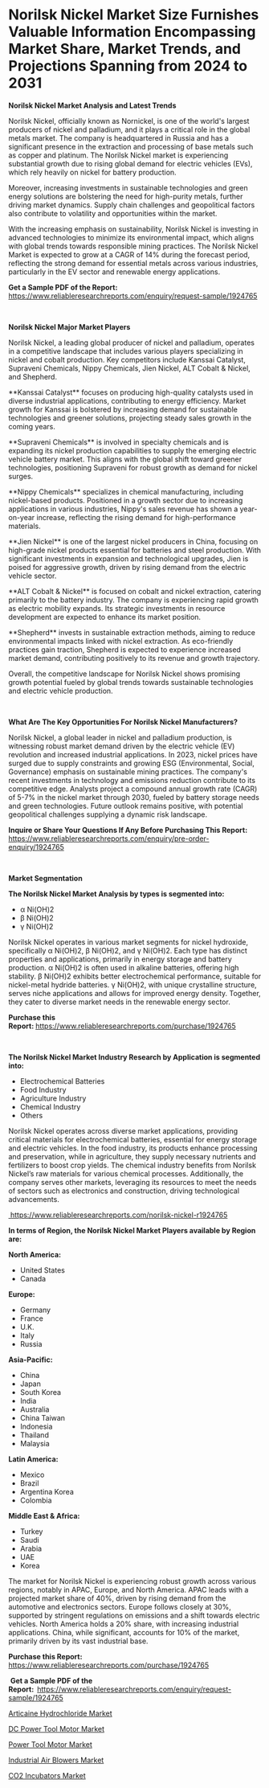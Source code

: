 <p><h1>Norilsk Nickel Market Size Furnishes Valuable Information Encompassing Market Share, Market Trends, and Projections Spanning from 2024 to 2031</h1></p><p><strong>Norilsk Nickel Market Analysis and Latest Trends</strong></p>
<p><p>Norilsk Nickel, officially known as Nornickel, is one of the world's largest producers of nickel and palladium, and it plays a critical role in the global metals market. The company is headquartered in Russia and has a significant presence in the extraction and processing of base metals such as copper and platinum. The Norilsk Nickel market is experiencing substantial growth due to rising global demand for electric vehicles (EVs), which rely heavily on nickel for battery production. </p><p>Moreover, increasing investments in sustainable technologies and green energy solutions are bolstering the need for high-purity metals, further driving market dynamics. Supply chain challenges and geopolitical factors also contribute to volatility and opportunities within the market. </p><p>With the increasing emphasis on sustainability, Norilsk Nickel is investing in advanced technologies to minimize its environmental impact, which aligns with global trends towards responsible mining practices. The Norilsk Nickel Market is expected to grow at a CAGR of 14% during the forecast period, reflecting the strong demand for essential metals across various industries, particularly in the EV sector and renewable energy applications.</p></p>
<p><strong>Get a Sample PDF of the Report:&nbsp;</strong> <a href="https://www.reliableresearchreports.com/enquiry/request-sample/1924765?utm_campaign=24&utm_medium=2&utm_source=Github&utm_content=ia&utm_term=24102024&utm_id=norilsk-nickel">https://www.reliableresearchreports.com/enquiry/request-sample/1924765</a></p>
<p>&nbsp;</p>
<p><strong>Norilsk Nickel Major Market Players</strong></p>
<p><p>Norilsk Nickel, a leading global producer of nickel and palladium, operates in a competitive landscape that includes various players specializing in nickel and cobalt production. Key competitors include Kanssai Catalyst, Supraveni Chemicals, Nippy Chemicals, Jien Nickel, ALT Cobalt & Nickel, and Shepherd.</p><p>**Kanssai Catalyst** focuses on producing high-quality catalysts used in diverse industrial applications, contributing to energy efficiency. Market growth for Kanssai is bolstered by increasing demand for sustainable technologies and greener solutions, projecting steady sales growth in the coming years.</p><p>**Supraveni Chemicals** is involved in specialty chemicals and is expanding its nickel production capabilities to supply the emerging electric vehicle battery market. This aligns with the global shift toward greener technologies, positioning Supraveni for robust growth as demand for nickel surges.</p><p>**Nippy Chemicals** specializes in chemical manufacturing, including nickel-based products. Positioned in a growth sector due to increasing applications in various industries, Nippy's sales revenue has shown a year-on-year increase, reflecting the rising demand for high-performance materials.</p><p>**Jien Nickel** is one of the largest nickel producers in China, focusing on high-grade nickel products essential for batteries and steel production. With significant investments in expansion and technological upgrades, Jien is poised for aggressive growth, driven by rising demand from the electric vehicle sector.</p><p>**ALT Cobalt & Nickel** is focused on cobalt and nickel extraction, catering primarily to the battery industry. The company is experiencing rapid growth as electric mobility expands. Its strategic investments in resource development are expected to enhance its market position.</p><p>**Shepherd** invests in sustainable extraction methods, aiming to reduce environmental impacts linked with nickel extraction. As eco-friendly practices gain traction, Shepherd is expected to experience increased market demand, contributing positively to its revenue and growth trajectory. </p><p>Overall, the competitive landscape for Norilsk Nickel shows promising growth potential fueled by global trends towards sustainable technologies and electric vehicle production.</p></p>
<p>&nbsp;</p>
<p><strong>What Are The Key Opportunities For Norilsk Nickel Manufacturers?</strong></p>
<p><p>Norilsk Nickel, a global leader in nickel and palladium production, is witnessing robust market demand driven by the electric vehicle (EV) revolution and increased industrial applications. In 2023, nickel prices have surged due to supply constraints and growing ESG (Environmental, Social, Governance) emphasis on sustainable mining practices. The company's recent investments in technology and emissions reduction contribute to its competitive edge. Analysts project a compound annual growth rate (CAGR) of 5-7% in the nickel market through 2030, fueled by battery storage needs and green technologies. Future outlook remains positive, with potential geopolitical challenges supplying a dynamic risk landscape.</p></p>
<p><strong>Inquire or Share Your Questions If Any Before Purchasing This Report:</strong> <a href="https://www.reliableresearchreports.com/enquiry/pre-order-enquiry/1924765?utm_campaign=24&utm_medium=2&utm_source=Github&utm_content=ia&utm_term=24102024&utm_id=norilsk-nickel">https://www.reliableresearchreports.com/enquiry/pre-order-enquiry/1924765</a></p>
<p>&nbsp;</p>
<p><strong>Market Segmentation</strong></p>
<p><strong>The Norilsk Nickel Market Analysis by types is segmented into:</strong></p>
<p><ul><li>α Ni(OH)2</li><li>β Ni(OH)2</li><li>γ Ni(OH)2</li></ul></p>
<p><p>Norilsk Nickel operates in various market segments for nickel hydroxide, specifically α Ni(OH)2, β Ni(OH)2, and γ Ni(OH)2. Each type has distinct properties and applications, primarily in energy storage and battery production. α Ni(OH)2 is often used in alkaline batteries, offering high stability. β Ni(OH)2 exhibits better electrochemical performance, suitable for nickel-metal hydride batteries. γ Ni(OH)2, with unique crystalline structure, serves niche applications and allows for improved energy density. Together, they cater to diverse market needs in the renewable energy sector.</p></p>
<p><strong>Purchase this Report:&nbsp;</strong><a href="https://www.reliableresearchreports.com/purchase/1924765?utm_campaign=24&utm_medium=2&utm_source=Github&utm_content=ia&utm_term=24102024&utm_id=norilsk-nickel">https://www.reliableresearchreports.com/purchase/1924765</a></p>
<p>&nbsp;</p>
<p><strong>The Norilsk Nickel Market Industry Research by Application is segmented into:</strong></p>
<p><ul><li>Electrochemical Batteries</li><li>Food Industry</li><li>Agriculture Industry</li><li>Chemical Industry</li><li>Others</li></ul></p>
<p><p>Norilsk Nickel operates across diverse market applications, providing critical materials for electrochemical batteries, essential for energy storage and electric vehicles. In the food industry, its products enhance processing and preservation, while in agriculture, they supply necessary nutrients and fertilizers to boost crop yields. The chemical industry benefits from Norilsk Nickel’s raw materials for various chemical processes. Additionally, the company serves other markets, leveraging its resources to meet the needs of sectors such as electronics and construction, driving technological advancements.</p></p>
<p><a href="https://www.reliableresearchreports.com/norilsk-nickel-r1924765?utm_campaign=24&utm_medium=2&utm_source=Github&utm_content=ia&utm_term=24102024&utm_id=norilsk-nickel">&nbsp;https://www.reliableresearchreports.com/norilsk-nickel-r1924765</a></p>
<p><strong>In terms of Region, the Norilsk Nickel Market Players available by Region are:</strong></p>
<p>
    <p> <strong> North America: </strong>
        <ul>
            <li>United States</li>
            <li>Canada</li>
        </ul>
        </p> 
    <p> <strong> Europe: </strong>
        <ul>
            <li>Germany</li>
            <li>France</li>
            <li>U.K.</li>
            <li>Italy</li>
            <li>Russia</li>
        </ul>
        </p> 
    <p> <strong> Asia-Pacific: </strong>
        <ul>
            <li>China</li>
            <li>Japan</li>
            <li>South Korea</li>
            <li>India</li>
            <li>Australia</li>
            <li>China Taiwan</li>
            <li>Indonesia</li>
            <li>Thailand</li>
            <li>Malaysia</li>
        </ul>
        </p> 
    <p> <strong> Latin America: </strong>
        <ul>
            <li>Mexico</li>
            <li>Brazil</li>
            <li>Argentina Korea</li>
            <li>Colombia</li>
        </ul>
        </p> 
    <p> <strong> Middle East & Africa: </strong>
        <ul>
            <li>Turkey</li>
            <li>Saudi</li>
            <li>Arabia</li>
            <li>UAE</li>
            <li>Korea</li>
        </ul>
    </p>
    </p>
<p><p>The market for Norilsk Nickel is experiencing robust growth across various regions, notably in APAC, Europe, and North America. APAC leads with a projected market share of 40%, driven by rising demand from the automotive and electronics sectors. Europe follows closely at 30%, supported by stringent regulations on emissions and a shift towards electric vehicles. North America holds a 20% share, with increasing industrial applications. China, while significant, accounts for 10% of the market, primarily driven by its vast industrial base.</p></p>
<p><strong>Purchase this Report: </strong><a href="https://www.reliableresearchreports.com/purchase/1924765?utm_campaign=24&utm_medium=2&utm_source=Github&utm_content=ia&utm_term=24102024&utm_id=norilsk-nickel">https://www.reliableresearchreports.com/purchase/1924765</a></p>
<p>&nbsp;<strong>Get a Sample PDF of the Report:&nbsp;&nbsp;</strong><a href="https://www.reliableresearchreports.com/enquiry/request-sample/1924765?utm_campaign=24&utm_medium=2&utm_source=Github&utm_content=ia&utm_term=24102024&utm_id=norilsk-nickel">https://www.reliableresearchreports.com/enquiry/request-sample/1924765</a></p>
<p><strong></strong></p>
<p><p><a href="https://www.linkedin.com/pulse/articaine-hydrochloride-market-research-report-exploring-lukbe?utm_campaign=24&utm_medium=2&utm_source=Github&utm_content=ia&utm_term=24102024&utm_id=norilsk-nickel">Articaine Hydrochloride Market</a></p><p><a href="https://github.com/sakalstgliemsk/Market-Research-Report-List-1/blob/main/dc-power-tool-motor-market.md?utm_campaign=24&utm_medium=2&utm_source=Github&utm_content=ia&utm_term=24102024&utm_id=norilsk-nickel">DC Power Tool Motor Market</a></p><p><a href="https://github.com/cecilahoi7/Market-Research-Report-List-1/blob/main/power-tool-motor-market.md?utm_campaign=24&utm_medium=2&utm_source=Github&utm_content=ia&utm_term=24102024&utm_id=norilsk-nickel">Power Tool Motor Market</a></p><p><a href="https://issuu.com/reportprime-2/docs/industrial-air-blowers-market-size-_fb314875441e98?utm_campaign=24&utm_medium=2&utm_source=Github&utm_content=ia&utm_term=24102024&utm_id=norilsk-nickel">Industrial Air Blowers Market</a></p><p><a href="https://www.linkedin.com/pulse/co2-incubators-industry-resonance-122-amplification-across-ilgnf?utm_campaign=24&utm_medium=2&utm_source=Github&utm_content=ia&utm_term=24102024&utm_id=norilsk-nickel">CO2 Incubators Market</a></p></p>